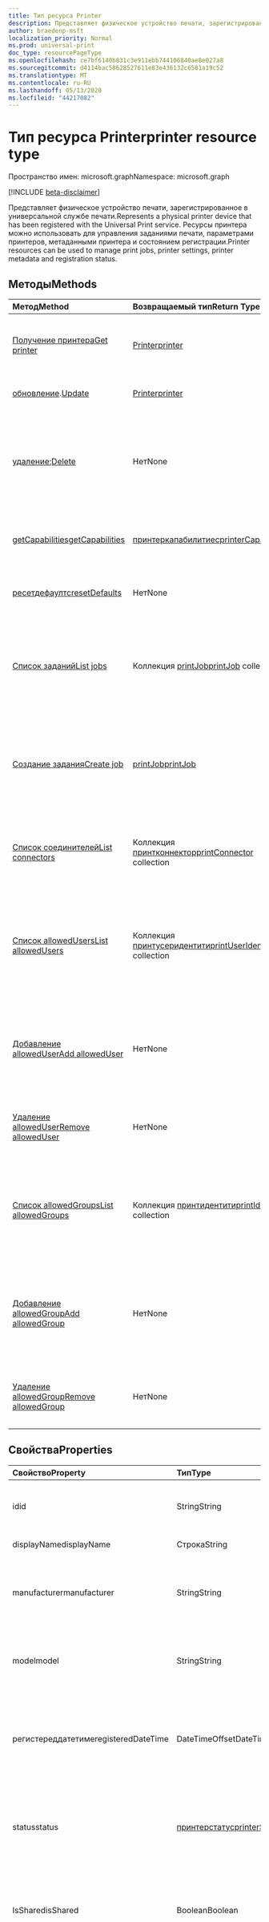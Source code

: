 ```yaml
---
title: Тип ресурса Printer
description: Представляет физическое устройство печати, зарегистрированное в универсальной службе печати. Ресурсы принтера можно использовать для управления заданиями печати, параметрами принтеров, метаданными принтера и состоянием регистрации.
author: braedenp-msft
localization_priority: Normal
ms.prod: universal-print
doc_type: resourcePageType
ms.openlocfilehash: ce7bf6140b831c3e911ebb744106840ae8e027a8
ms.sourcegitcommit: d4114bac58628527611e83e436132c6581a19c52
ms.translationtype: MT
ms.contentlocale: ru-RU
ms.lasthandoff: 05/13/2020
ms.locfileid: "44217082"
---
```

# <a name="printer-resource-type"></a><span data-ttu-id="def46-104">Тип ресурса Printer</span><span class="sxs-lookup"><span data-stu-id="def46-104">printer resource type</span></span>

<span data-ttu-id="def46-105">Пространство имен: microsoft.graph</span><span class="sxs-lookup"><span data-stu-id="def46-105">Namespace: microsoft.graph</span></span>

[!INCLUDE [beta-disclaimer](../../includes/beta-disclaimer.md)]

<span data-ttu-id="def46-106">Представляет физическое устройство печати, зарегистрированное в универсальной службе печати.</span><span class="sxs-lookup"><span data-stu-id="def46-106">Represents a physical printer device that has been registered with the Universal Print service.</span></span> <span data-ttu-id="def46-107">Ресурсы принтера можно использовать для управления заданиями печати, параметрами принтеров, метаданными принтера и состоянием регистрации.</span><span class="sxs-lookup"><span data-stu-id="def46-107">Printer resources can be used to manage print jobs, printer settings, printer metadata and registration status.</span></span>

## <a name="methods"></a><span data-ttu-id="def46-108">Методы</span><span class="sxs-lookup"><span data-stu-id="def46-108">Methods</span></span>

| <span data-ttu-id="def46-109">Метод</span><span class="sxs-lookup"><span data-stu-id="def46-109">Method</span></span>       | <span data-ttu-id="def46-110">Возвращаемый тип</span><span class="sxs-lookup"><span data-stu-id="def46-110">Return Type</span></span> | <span data-ttu-id="def46-111">Описание</span><span class="sxs-lookup"><span data-stu-id="def46-111">Description</span></span> |
|:-------------|:------------|:------------|
| [<span data-ttu-id="def46-112">Получение принтера</span><span class="sxs-lookup"><span data-stu-id="def46-112">Get printer</span></span>](../api/printer-get.md) | [<span data-ttu-id="def46-113">Printer</span><span class="sxs-lookup"><span data-stu-id="def46-113">printer</span></span>](printer.md) | <span data-ttu-id="def46-114">Чтение свойств и связей объекта Printer.</span><span class="sxs-lookup"><span data-stu-id="def46-114">Read the properties and relationships of the printer object.</span></span> |
| <span data-ttu-id="def46-115">[обновление](../api/printer-update.md).</span><span class="sxs-lookup"><span data-stu-id="def46-115">[Update](../api/printer-update.md)</span></span> | [<span data-ttu-id="def46-116">Printer</span><span class="sxs-lookup"><span data-stu-id="def46-116">printer</span></span>](printer.md) | <span data-ttu-id="def46-117">Обновление объекта Printer.</span><span class="sxs-lookup"><span data-stu-id="def46-117">Update the printer object.</span></span> |
| <span data-ttu-id="def46-118">[удаление](../api/printer-delete.md);</span><span class="sxs-lookup"><span data-stu-id="def46-118">[Delete](../api/printer-delete.md)</span></span> | <span data-ttu-id="def46-119">Нет</span><span class="sxs-lookup"><span data-stu-id="def46-119">None</span></span> | <span data-ttu-id="def46-120">Отмените регистрацию физического принтерфром в универсальной службе печати.</span><span class="sxs-lookup"><span data-stu-id="def46-120">Unregister the physical printerfrom the Universal Print service.</span></span> |
| [<span data-ttu-id="def46-121">getCapabilities</span><span class="sxs-lookup"><span data-stu-id="def46-121">getCapabilities</span></span>](../api/printer-getcapabilities.md) | [<span data-ttu-id="def46-122">принтеркапабилитиес</span><span class="sxs-lookup"><span data-stu-id="def46-122">printerCapabilities</span></span>](printercapabilities.md) | <span data-ttu-id="def46-123">Получение списка возможностей принтера.</span><span class="sxs-lookup"><span data-stu-id="def46-123">Get a list of capabilities for the printer.</span></span> |
| [<span data-ttu-id="def46-124">ресетдефаултс</span><span class="sxs-lookup"><span data-stu-id="def46-124">resetDefaults</span></span>](../api/printer-resetdefaults.md) | <span data-ttu-id="def46-125">Нет</span><span class="sxs-lookup"><span data-stu-id="def46-125">None</span></span> | <span data-ttu-id="def46-126">Сброс параметров принтера по умолчанию.</span><span class="sxs-lookup"><span data-stu-id="def46-126">Reset a printer's default settings.</span></span> |
| [<span data-ttu-id="def46-127">Список заданий</span><span class="sxs-lookup"><span data-stu-id="def46-127">List jobs</span></span>](../api/printer-list-jobs.md) | <span data-ttu-id="def46-128">Коллекция [printJob](printjob.md)</span><span class="sxs-lookup"><span data-stu-id="def46-128">[printJob](printjob.md) collection</span></span> | <span data-ttu-id="def46-129">Получение списка заданий печати, помещенных в очередь для обработки принтером.</span><span class="sxs-lookup"><span data-stu-id="def46-129">Get a list of print jobs that are queued for processing by the printer.</span></span> |
| [<span data-ttu-id="def46-130">Создание задания</span><span class="sxs-lookup"><span data-stu-id="def46-130">Create job</span></span>](../api/printer-post-jobs.md) | [<span data-ttu-id="def46-131">printJob</span><span class="sxs-lookup"><span data-stu-id="def46-131">printJob</span></span>](printjob.md) | <span data-ttu-id="def46-132">Создание нового задания печати для принтера.</span><span class="sxs-lookup"><span data-stu-id="def46-132">Create a new print job for the printer.</span></span> <span data-ttu-id="def46-133">Чтобы начать печать задания, используйте [стартпринтжоб](../api/printjob-startprintjob.md).</span><span class="sxs-lookup"><span data-stu-id="def46-133">To start printing the job, use [startPrintJob](../api/printjob-startprintjob.md).</span></span> |
| [<span data-ttu-id="def46-134">Список соединителей</span><span class="sxs-lookup"><span data-stu-id="def46-134">List connectors</span></span>](../api/printer-list-connectors.md) | <span data-ttu-id="def46-135">Коллекция [принтконнектор](printconnector.md)</span><span class="sxs-lookup"><span data-stu-id="def46-135">[printConnector](printconnector.md) collection</span></span> | <span data-ttu-id="def46-136">Получение списка соединителей, с которыми связан этот принтер.</span><span class="sxs-lookup"><span data-stu-id="def46-136">Get a list of connectors that this printer is associated with.</span></span> |
| [<span data-ttu-id="def46-137">Список allowedUsers</span><span class="sxs-lookup"><span data-stu-id="def46-137">List allowedUsers</span></span>](../api/printer-list-allowedusers.md) | <span data-ttu-id="def46-138">Коллекция [принтусеридентити](printuseridentity.md)</span><span class="sxs-lookup"><span data-stu-id="def46-138">[printUserIdentity](printuseridentity.md) collection</span></span> | <span data-ttu-id="def46-139">Получение списка пользователей, которым предоставлен доступ к отправку заданий печати на связанный принтер.</span><span class="sxs-lookup"><span data-stu-id="def46-139">Retrieve a list of users who have been granted access to submit print jobs to the associated printer.</span></span> |
| [<span data-ttu-id="def46-140">Добавление allowedUser</span><span class="sxs-lookup"><span data-stu-id="def46-140">Add allowedUser</span></span>](../api/printer-post-allowedusers.md) | <span data-ttu-id="def46-141">Нет</span><span class="sxs-lookup"><span data-stu-id="def46-141">None</span></span> | <span data-ttu-id="def46-142">Предоставьте заданному пользователю доступ на отправку заданий печати на связанный принтер.</span><span class="sxs-lookup"><span data-stu-id="def46-142">Grant the specified user access to submit print jobs to the associated printer.</span></span> |
| [<span data-ttu-id="def46-143">Удаление allowedUser</span><span class="sxs-lookup"><span data-stu-id="def46-143">Remove allowedUser</span></span>](../api/printer-delete-alloweduser.md) | <span data-ttu-id="def46-144">Нет</span><span class="sxs-lookup"><span data-stu-id="def46-144">None</span></span> | <span data-ttu-id="def46-145">Отзыв доступа к принтеру для указанного пользователя.</span><span class="sxs-lookup"><span data-stu-id="def46-145">Revoke printer access from the specified user.</span></span> |
| [<span data-ttu-id="def46-146">Список allowedGroups</span><span class="sxs-lookup"><span data-stu-id="def46-146">List allowedGroups</span></span>](../api/printer-list-allowedgroups.md) | <span data-ttu-id="def46-147">Коллекция [принтидентити](printidentity.md)</span><span class="sxs-lookup"><span data-stu-id="def46-147">[printIdentity](printidentity.md) collection</span></span> | <span data-ttu-id="def46-148">Получение списка групп, которым предоставлен доступ на отправку заданий печати на связанный принтер.</span><span class="sxs-lookup"><span data-stu-id="def46-148">Retrieve a list of groups which have been granted access to submit print jobs to the associated printer.</span></span> |
| [<span data-ttu-id="def46-149">Добавление allowedGroup</span><span class="sxs-lookup"><span data-stu-id="def46-149">Add allowedGroup</span></span>](../api/printer-post-allowedgroups.md) | <span data-ttu-id="def46-150">Нет</span><span class="sxs-lookup"><span data-stu-id="def46-150">None</span></span> | <span data-ttu-id="def46-151">Предоставление указанному групповому доступу на отправку заданий печати на связанный принтер.</span><span class="sxs-lookup"><span data-stu-id="def46-151">Grant the specified group access to submit print jobs to the associated printer.</span></span> |
| [<span data-ttu-id="def46-152">Удаление allowedGroup</span><span class="sxs-lookup"><span data-stu-id="def46-152">Remove allowedGroup</span></span>](../api/printer-delete-allowedgroup.md) | <span data-ttu-id="def46-153">Нет</span><span class="sxs-lookup"><span data-stu-id="def46-153">None</span></span> | <span data-ttu-id="def46-154">Отзыв доступа к принтеру из указанной группы.</span><span class="sxs-lookup"><span data-stu-id="def46-154">Revoke printer access from the specified group.</span></span> |

## <a name="properties"></a><span data-ttu-id="def46-155">Свойства</span><span class="sxs-lookup"><span data-stu-id="def46-155">Properties</span></span>
| <span data-ttu-id="def46-156">Свойство</span><span class="sxs-lookup"><span data-stu-id="def46-156">Property</span></span>     | <span data-ttu-id="def46-157">Тип</span><span class="sxs-lookup"><span data-stu-id="def46-157">Type</span></span>        | <span data-ttu-id="def46-158">Описание</span><span class="sxs-lookup"><span data-stu-id="def46-158">Description</span></span> |
|:-------------|:------------|:------------|
|<span data-ttu-id="def46-159">id</span><span class="sxs-lookup"><span data-stu-id="def46-159">id</span></span>|<span data-ttu-id="def46-160">String</span><span class="sxs-lookup"><span data-stu-id="def46-160">String</span></span>|<span data-ttu-id="def46-161">Идентификатор документа.</span><span class="sxs-lookup"><span data-stu-id="def46-161">The document's identifier.</span></span> <span data-ttu-id="def46-162">Только для чтения.</span><span class="sxs-lookup"><span data-stu-id="def46-162">Read-only.</span></span>|
|<span data-ttu-id="def46-163">displayName</span><span class="sxs-lookup"><span data-stu-id="def46-163">displayName</span></span>|<span data-ttu-id="def46-164">Строка</span><span class="sxs-lookup"><span data-stu-id="def46-164">String</span></span>|<span data-ttu-id="def46-165">Имя принтера.</span><span class="sxs-lookup"><span data-stu-id="def46-165">The name of the printer.</span></span>|
|<span data-ttu-id="def46-166">manufacturer</span><span class="sxs-lookup"><span data-stu-id="def46-166">manufacturer</span></span>|<span data-ttu-id="def46-167">String</span><span class="sxs-lookup"><span data-stu-id="def46-167">String</span></span>|<span data-ttu-id="def46-168">Производитель, сообщаемый принтером.</span><span class="sxs-lookup"><span data-stu-id="def46-168">The manufacturer reported by the printer.</span></span> <span data-ttu-id="def46-169">Только для чтения.</span><span class="sxs-lookup"><span data-stu-id="def46-169">Read-only.</span></span>|
|<span data-ttu-id="def46-170">model</span><span class="sxs-lookup"><span data-stu-id="def46-170">model</span></span>|<span data-ttu-id="def46-171">String</span><span class="sxs-lookup"><span data-stu-id="def46-171">String</span></span>|<span data-ttu-id="def46-172">Имя модели, сообщаемое принтером.</span><span class="sxs-lookup"><span data-stu-id="def46-172">The model name reported by the printer.</span></span> <span data-ttu-id="def46-173">Только для чтения.</span><span class="sxs-lookup"><span data-stu-id="def46-173">Read-only.</span></span>|
|<span data-ttu-id="def46-174">регистереддатетиме</span><span class="sxs-lookup"><span data-stu-id="def46-174">registeredDateTime</span></span>|<span data-ttu-id="def46-175">DateTimeOffset</span><span class="sxs-lookup"><span data-stu-id="def46-175">DateTimeOffset</span></span>|<span data-ttu-id="def46-176">Значение DateTimeOffset при регистрации принтера.</span><span class="sxs-lookup"><span data-stu-id="def46-176">The DateTimeOffset when the printer was registered.</span></span> <span data-ttu-id="def46-177">Только для чтения.</span><span class="sxs-lookup"><span data-stu-id="def46-177">Read-only.</span></span>|
|<span data-ttu-id="def46-178">status</span><span class="sxs-lookup"><span data-stu-id="def46-178">status</span></span>|[<span data-ttu-id="def46-179">принтерстатус</span><span class="sxs-lookup"><span data-stu-id="def46-179">printerStatus</span></span>](printerstatus.md)|<span data-ttu-id="def46-180">Состояние обработки принтера, включая ошибки.</span><span class="sxs-lookup"><span data-stu-id="def46-180">The processing status of the printer, including any errors.</span></span> <span data-ttu-id="def46-181">Только для чтения.</span><span class="sxs-lookup"><span data-stu-id="def46-181">Read-only.</span></span>|
|<span data-ttu-id="def46-182">IsShared</span><span class="sxs-lookup"><span data-stu-id="def46-182">isShared</span></span>|<span data-ttu-id="def46-183">Boolean</span><span class="sxs-lookup"><span data-stu-id="def46-183">Boolean</span></span>|<span data-ttu-id="def46-184">Значение true, если принтер является общим; в противном случае — false.</span><span class="sxs-lookup"><span data-stu-id="def46-184">True if the printer is shared; false otherwise.</span></span> <span data-ttu-id="def46-185">Только для чтения.</span><span class="sxs-lookup"><span data-stu-id="def46-185">Read-only.</span></span>|
|<span data-ttu-id="def46-186">исакцептингжобс</span><span class="sxs-lookup"><span data-stu-id="def46-186">isAcceptingJobs</span></span>|<span data-ttu-id="def46-187">Boolean</span><span class="sxs-lookup"><span data-stu-id="def46-187">Boolean</span></span>|<span data-ttu-id="def46-188">Принимает ли принтер новые задания печати.</span><span class="sxs-lookup"><span data-stu-id="def46-188">Whether the printer is currently accepting new print jobs.</span></span>|
|<span data-ttu-id="def46-189">location</span><span class="sxs-lookup"><span data-stu-id="def46-189">location</span></span>|[<span data-ttu-id="def46-190">принтерлокатион</span><span class="sxs-lookup"><span data-stu-id="def46-190">printerLocation</span></span>](printerlocation.md)|<span data-ttu-id="def46-191">Физическое и/или организационное расположение принтера.</span><span class="sxs-lookup"><span data-stu-id="def46-191">The physical and/or organizational location of the printer.</span></span>|
|<span data-ttu-id="def46-192">по умолчанию</span><span class="sxs-lookup"><span data-stu-id="def46-192">defaults</span></span>|[<span data-ttu-id="def46-193">принтердефаултс</span><span class="sxs-lookup"><span data-stu-id="def46-193">printerDefaults</span></span>](printerdefaults.md)|<span data-ttu-id="def46-194">Параметры печати по умолчанию для принтера.</span><span class="sxs-lookup"><span data-stu-id="def46-194">The printer's default print settings.</span></span>|

## <a name="relationships"></a><span data-ttu-id="def46-195">Связи</span><span class="sxs-lookup"><span data-stu-id="def46-195">Relationships</span></span>
| <span data-ttu-id="def46-196">Связь</span><span class="sxs-lookup"><span data-stu-id="def46-196">Relationship</span></span> | <span data-ttu-id="def46-197">Тип</span><span class="sxs-lookup"><span data-stu-id="def46-197">Type</span></span>        | <span data-ttu-id="def46-198">Описание</span><span class="sxs-lookup"><span data-stu-id="def46-198">Description</span></span> |
|:-------------|:------------|:------------|
|<span data-ttu-id="def46-199">работе</span><span class="sxs-lookup"><span data-stu-id="def46-199">jobs</span></span>|<span data-ttu-id="def46-200">Коллекция [printJob](printjob.md)</span><span class="sxs-lookup"><span data-stu-id="def46-200">[printJob](printjob.md) collection</span></span>| <span data-ttu-id="def46-201">Список заданий, помещенных в очередь на печать принтером.</span><span class="sxs-lookup"><span data-stu-id="def46-201">The list of jobs that are queued for printing by the printer.</span></span>|
|<span data-ttu-id="def46-202">shares</span><span class="sxs-lookup"><span data-stu-id="def46-202">shares</span></span>|<span data-ttu-id="def46-203">Коллекция [принтершаре](printershare.md)</span><span class="sxs-lookup"><span data-stu-id="def46-203">[printerShare](printershare.md) collection</span></span>| <span data-ttu-id="def46-204">Список Принтершарес, связанных с принтером.</span><span class="sxs-lookup"><span data-stu-id="def46-204">The list of printerShares that are associated with the printer.</span></span> <span data-ttu-id="def46-205">Только для чтения.</span><span class="sxs-lookup"><span data-stu-id="def46-205">Read-only.</span></span> <span data-ttu-id="def46-206">Допускается значение null.</span><span class="sxs-lookup"><span data-stu-id="def46-206">Nullable.</span></span>|
|<span data-ttu-id="def46-207">аудиовыход</span><span class="sxs-lookup"><span data-stu-id="def46-207">connectors</span></span>|[<span data-ttu-id="def46-208">принтконнектор</span><span class="sxs-lookup"><span data-stu-id="def46-208">printConnector</span></span>](printconnector.md)|<span data-ttu-id="def46-209">Соединители, связанные с принтером.</span><span class="sxs-lookup"><span data-stu-id="def46-209">The connectors that are associated with the printer.</span></span>|
|<span data-ttu-id="def46-210">алловедусерс</span><span class="sxs-lookup"><span data-stu-id="def46-210">allowedUsers</span></span>|<span data-ttu-id="def46-211">Коллекция [принтусеридентити](printuseridentity.md)</span><span class="sxs-lookup"><span data-stu-id="def46-211">[printUserIdentity](printuseridentity.md) collection</span></span>|<span data-ttu-id="def46-212">Пользователи, у которых есть доступ к печати с помощью принтера.</span><span class="sxs-lookup"><span data-stu-id="def46-212">The users who have access to print using the printer.</span></span>|
|<span data-ttu-id="def46-213">алловедграупс</span><span class="sxs-lookup"><span data-stu-id="def46-213">allowedGroups</span></span>|[<span data-ttu-id="def46-214">принтидентити</span><span class="sxs-lookup"><span data-stu-id="def46-214">printIdentity</span></span>](printidentity.md)|<span data-ttu-id="def46-215">Группы, у которых пользователи имеют доступ к печати с помощью принтера.</span><span class="sxs-lookup"><span data-stu-id="def46-215">The groups whose users have access to print using the printer.</span></span>|

## <a name="json-representation"></a><span data-ttu-id="def46-216">Представление JSON</span><span class="sxs-lookup"><span data-stu-id="def46-216">JSON representation</span></span>

<span data-ttu-id="def46-217">Ниже указано представление ресурса в формате JSON.</span><span class="sxs-lookup"><span data-stu-id="def46-217">The following is a JSON representation of the resource.</span></span>

<!-- {
  "blockType": "resource",
  "optionalProperties": [

  ],
  "@odata.type": "microsoft.graph.printer",
  "keyProperty": "id",
  "baseType":"microsoft.graph.entity"
}-->

```json
{
  "id": "String (identifier)",
  "name": "String",
  "manufacturer": "String",
  "model": "String",
  "isShared": true,
  "registeredDateTime": "String (timestamp)",
  "acceptingJobs": true,
  "registeredBy": {"@odata.type": "microsoft.graph.printUserIdentity"},
  "location": {"@odata.type": "microsoft.graph.printerLocation"},
  "status": {"@odata.type": "microsoft.graph.printerStatus"},
  "defaults": {"@odata.type": "microsoft.graph.printerDefaults"}
}

```

<!-- uuid: 8fcb5dbc-d5aa-4681-8e31-b001d5168d79
2015-10-25 14:57:30 UTC -->
<!-- {
  "type": "#page.annotation",
  "description": "printer resource",
  "keywords": "",
  "section": "documentation",
  "tocPath": ""
}-->